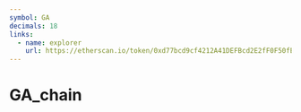 ```yaml
---
symbol: GA
decimals: 18
links:
  - name: explorer
    url: https://etherscan.io/token/0xd77bcd9cf4212A41DEFBcd2E2fF0F50fEa2BE643
---
```


# GA_chain
